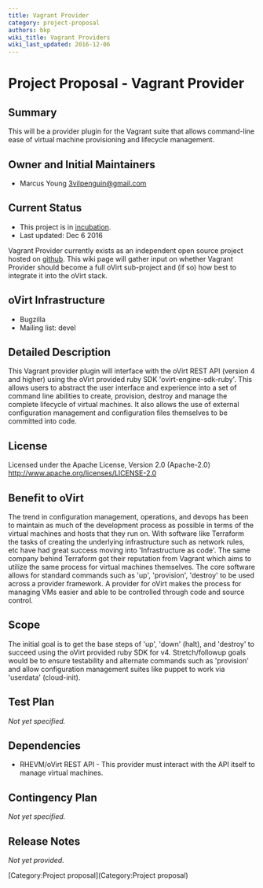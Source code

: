 ```yaml
---
title: Vagrant Provider
category: project-proposal
authors: bkp
wiki_title: Vagrant Providers
wiki_last_updated: 2016-12-06
---
```


# Project Proposal - Vagrant Provider

## Summary

This will be a provider plugin for the Vagrant suite that allows command-line ease of virtual machine provisioning and lifecycle management.

## Owner and Initial Maintainers

* Marcus Young <3vilpenguin@gmail.com>

## Current Status

*   This project is in [incubation](/governance/adding-a-subproject/).
*   Last updated: Dec 6 2016

Vagrant Provider currently exists as an independent open source project hosted on [github](https://github.com/myoung34/vagrant-ovirt4). This wiki page will gather input on whether Vagrant Provider should become a full oVirt sub-project and (if so) how best to integrate it into the oVirt stack.

## oVirt Infrastructure

*   Bugzilla
*   Mailing list: devel

## Detailed Description

This Vagrant provider plugin will interface with the oVirt REST API (version 4 and higher) using the oVirt provided ruby SDK 'ovirt-engine-sdk-ruby'. This allows users to abstract the user interface and experience into a set of command line abilities to
create, provision, destroy and manage the complete lifecycle of virtual machines. It also allows the use of external configuration
management and configuration files themselves to be committed into code.

## License

Licensed under the Apache License, Version 2.0 (Apache-2.0) <http://www.apache.org/licenses/LICENSE-2.0>

## Benefit to oVirt

The trend in configuration management, operations, and devops has been to maintain as much of the development process as possible in terms of the virtual machines and hosts that they run on. With software like Terraform the tasks of creating the underlying infrastructure such as network rules, etc have had great success moving into 'Infrastructure as code'. The same company behind Terraform got their reputation from Vagrant which aims to utilize the same process for virtual machines themselves. The core software allows for standard commands such as
'up', 'provision', 'destroy' to be used across a provider framework. A provider for oVirt makes the process for managing VMs easier and able to be controlled through code and source control.

## Scope

The initial goal is to get the base steps of 'up', 'down' (halt), and 'destroy' to succeed using the oVirt provided ruby SDK for v4.
Stretch/followup goals would be to ensure testability and alternate commands such as 'provision' and allow configuration management suites
like puppet to work via 'userdata' (cloud-init).

## Test Plan

*Not yet specified.*

## Dependencies

*   RHEVM/oVirt REST API - This provider must interact with the API itself to manage virtual machines.

## Contingency Plan

*Not yet specified.*

## Release Notes

*Not yet provided.*


[Category:Project proposal](Category:Project proposal)
